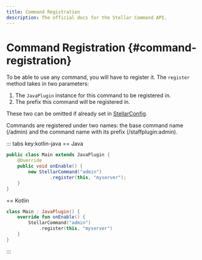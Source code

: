```yaml
---
title: Command Registration
description: The official docs for the Stellar Command API.
---
```


# Command Registration {#command-registration}

To be able to use any command, you will have to register it. The `register` method takes in two parameters:

1. The `JavaPlugin` instance for this command to be registered in.
2. The prefix this command will be registered in.

These two can be omitted if already set in [StellarConfig](./config.md).

Commands are registered under two names: the base command name (/admin) and the command name with its prefix (/staffplugin:admin).

::: tabs key:kotlin-java
== Java
```Java
public class Main extends JavaPlugin {
    @Override
    public void onEnable() {
        new StellarCommand("admin")
                .register(this, "myserver");
    }
}
```
== Kotlin
```Kotlin
class Main : JavaPlugin() {
    override fun onEnable() {
        StellarCommand("admin")
            .register(this, "myserver")
    }
}
```
:::